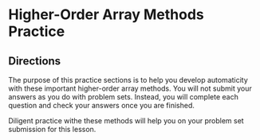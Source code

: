 # Higher-Order Array Methods Practice

## Directions
The purpose of this practice sections is to help you develop automaticity with these important higher-order array methods. You will not submit your answers as you do with problem sets. Instead, you will complete each question and check your answers once you are finished.

Diligent practice withe these methods will help you on your problem set submission for this lesson.
